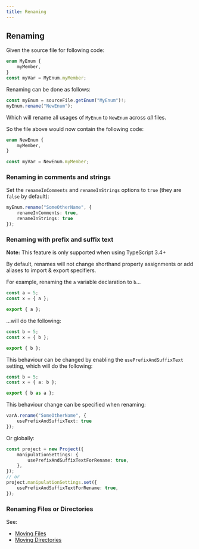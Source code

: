 ```yaml
---
title: Renaming
---
```


## Renaming

Given the source file for following code:

```ts
enum MyEnum {
    myMember,
}
const myVar = MyEnum.myMember;
```

Renaming can be done as follows:

```ts
const myEnum = sourceFile.getEnum("MyEnum")!;
myEnum.rename("NewEnum");
```

Which will rename all usages of `MyEnum` to `NewEnum` across _all_ files.

So the file above would now contain the following code:

```ts
enum NewEnum {
    myMember,
}

const myVar = NewEnum.myMember;
```

### Renaming in comments and strings

Set the `renameInComments` and `renameInStrings` options to `true` (they are `false` by default):

```ts setup: let myEnum: EnumDeclaration;
myEnum.rename("SomeOtherName", {
    renameInComments: true,
    renameInStrings: true
});
```

### Renaming with prefix and suffix text

**Note:** This feature is only supported when using TypeScript 3.4+

By default, renames will not change shorthand property assignments or add aliases to import & export specifiers.

For example, renaming the `a` variable declaration to `b`...

```ts
const a = 5;
const x = { a };

export { a };
```

...will do the following:

```ts
const b = 5;
const x = { b };

export { b };
```

This behaviour can be changed by enabling the `usePrefixAndSuffixText` setting, which will do the following:

```ts
const b = 5;
const x = { a: b };

export { b as a };
```

This behaviour change can be specified when renaming:

```ts setup: let varA: VariableDeclaration;
varA.rename("SomeOtherName", {
    usePrefixAndSuffixText: true
});
```

Or globally:

```ts
const project = new Project({
    manipulationSettings: {
        usePrefixAndSuffixTextForRename: true,
    },
});
// or
project.manipulationSettings.set({
    usePrefixAndSuffixTextForRename: true,
});
```

### Renaming Files or Directories

See:

- [Moving Files](../details/source-files#move)
- [Moving Directories](../navigation/directories#moving)
